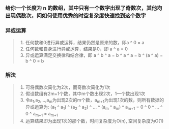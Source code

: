 ### 给你一个长度为 n 的数组，其中只有一个数字出现了奇数次，其他均出现偶数次，问如何使用优秀的时空复杂度快速找到这个数字

### 异或运算
> 1. 任何数和0进行异或运算，结果仍然是原来的数，即a ^ 0 = a
> 2. 任何数和自身进行异或运算，结果是0，即 a ^ a = 0
> 3. 异或运算满足交换律和结合律，即 a ^ b ^ a = b ^ a ^ a = b ^ (a ^ a) = b ^ 0 = b

### 解法
> 1. 可将偶数次简化为2次，而奇数次简化为1次
> 2. 假设数组有2m+1个数，其中m个数出现2次，1一个数出现1次
> 3. 令a<sub>1</sub>,a<sub>2</sub>,...,a<sub>m</sub>为出现2次的m个数，a<sub>m+1</sub>为出现1次的数，则所有数据的异或运算为: (a<sub>1</sub> ^ a<sub>1</sub>) ^ (a<sub>2</sub> ^ a<sub>2</sub>) ^ ... ^ (a<sub>m</sub> ^ a<sub>m</sub>) ^ a<sub>m+1</sub> = 0 ^ 0 ^ ... ^ 0 ^ a<sub>m+1</sub> = a<sub>m+1</sub>
> 4. 运算结果即为出现1次的那个数，时间复杂度为O(n), 空间复杂度为O(1)
